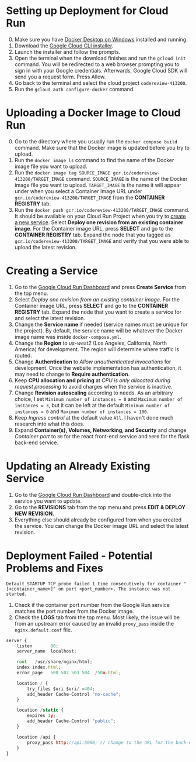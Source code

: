 # Setting up Deployment for Cloud Run
0. Make sure you have [Docker Desktop on Windows](https://www.docker.com/products/docker-desktop/) installed and running.
1. Download the [Google Cloud CLI installer](https://dl.google.com/dl/cloudsdk/channels/rapid/GoogleCloudSDKInstaller.exe).
2. Launch the installer and follow the prompts.
3. Open the terminal when the download finishes and run the `gcloud init` command. You will be redirected to a web browser prompting you to sign in with your Google credentials. Afterwards, Google Cloud SDK will send you a request form. Press Allow.
4. Go back to the terminal and select the cloud project `codereview-413200`.
5. Run the `gcloud auth configure-docker` command.

# Uploading a Docker Image to Cloud Run
0. Go to the directory where you usually run the `docker compose build` command. Make sure that the Docker image is updated before you try to upload.
1. Run the `docker image ls` command to find the name of the Docker image file you want to upload.
2. Run the `docker image tag SOURCE_IMAGE gcr.io/codereview-413200/TARGET_IMAGE` command. `SOURCE_IMAGE` is the name of the Docker image file you want to upload. `TARGET_IMAGE` is the name it will appear under when you select a Container Image URL under `gcr.io/codereview-413200/TARGET_IMAGE` from the **CONTAINER REGISTRY** tab.
3. Run the `docker push gcr.io/codereview-413200/TARGET_IMAGE` command. It should be available on your Cloud Run Project when you try to [create a new service](https://console.cloud.google.com/run/create?hl=en&project=codereview-413200). Select **Deploy one revision from an existing container image**. For the Container image URL, press **SELECT** and go to the **CONTAINER REGISTRY** tab. Expand the node that you tagged as `gcr.io/codereview-413200/TARGET_IMAGE` and verify that you were able to upload the latest revision.
# Creating a Service
1. Go to the [Google Cloud Run Dashboard](https://console.cloud.google.com/run?hl=en&project=codereview-413200) and press **Create Service** from the top menu.
2. Select *Deploy one revision from an existing container image*. For the Container image URL, press **SELECT** and go to the **CONTAINER REGISTRY** tab. Expand the node that you want to create a service for and select the latest revision.
3. Change the **Service name** if needed (service names must be unique for the project). By default, the service name will be whatever the Docker image name was inside `docker-compose.yml`.
4. Change the **Region** to *us-west2* (Los Angeles, California, North America) for development. The region will determine where traffic is routed.
5. Change **Authentication** to *Allow unauthenticated invocations* for development. Once the website implementation has authentication, it may need to change to **Require authentication**.
6. Keep **CPU allocation and pricing** at *CPU is only allocated during request processing* to avoid charges when the service is inactive.
7. Change **Revision autoscaling** according to needs. As an arbitrary choice, I set `Minimum number of instances = 0` and `Maximum number of instances = 3`, but it can be left at the default `Minimum number of instances = 0` and `Maximum number of instances = 100`.
8. Keep *Ingress control* at the default value `All`. I haven't done much research into what this does.
9. Expand **Container(s), Volumes, Networking, and Security** and change *Container port* to `80` for the react front-end service and `5000` for the flask back-end service.

# Updating an Already Existing Service
1. Go to the [Google Cloud Run Dashboard](https://console.cloud.google.com/run?hl=en&project=codereview-413200) and double-click into the service you want to update.
2. Go to the **REVISIONS** tab from the top menu and press **EDIT & DEPLOY NEW REVISION**.
3. Everything else should already be configured from when you created the service. You can change the Docker image URL and select the latest revision.

# Deployment Failed - Potential Problems and Fixes
```console
Default STARTUP TCP probe failed 1 time consecutively for container "[<container_name>]" on port <port_number>. The instance was not started.
```
1. Check if the container port number from the Google Run service matches the port number from the Docker image.
2. Check the **LOGS** tab from the top menu. Most likely, the issue will be from an upstream error caused by an invalid `proxy_pass` inside the `nginx.default.conf` file.
```js
server {
    listen       80;
    server_name  localhost;

    root   /usr/share/nginx/html;
    index index.html;
    error_page   500 502 503 504  /50x.html;

    location / {
        try_files $uri $uri/ =404;
        add_header Cache-Control "no-cache";
    }

    location /static {
        expires 1y;
        add_header Cache-Control "public";
    }

    location /api {
        proxy_pass http://api:5000; // change to the URL for the back-end service
    }
}

```